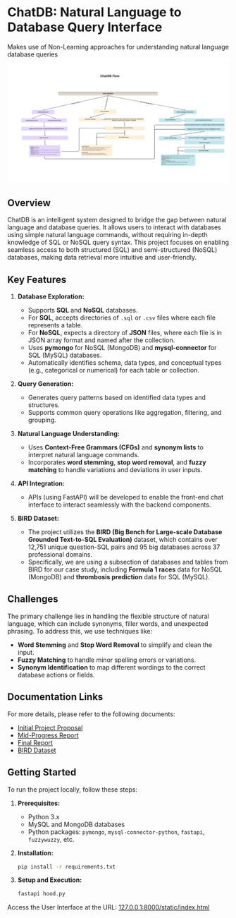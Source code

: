 # ChatDB: Natural Language to Database Query Interface
Makes use of Non-Learning approaches for understanding natural language database queries
![image](chat_db_flow.png)

## Overview
ChatDB is an intelligent system designed to bridge the gap between natural language and database queries. It allows users to interact with databases using simple natural language commands, without requiring in-depth knowledge of SQL or NoSQL query syntax. This project focuses on enabling seamless access to both structured (SQL) and semi-structured (NoSQL) databases, making data retrieval more intuitive and user-friendly.

## Key Features
1. **Database Exploration:**
   - Supports **SQL** and **NoSQL** databases.
   - For **SQL**, accepts directories of `.sql` or `.csv` files where each file represents a table.
   - For **NoSQL**, expects a directory of **JSON** files, where each file is in JSON array format and named after the collection.
   - Uses **pymongo** for NoSQL (MongoDB) and **mysql-connector** for SQL (MySQL) databases.
   - Automatically identifies schema, data types, and conceptual types (e.g., categorical or numerical) for each table or collection.

2. **Query Generation:**
   - Generates query patterns based on identified data types and structures.
   - Supports common query operations like aggregation, filtering, and grouping.

3. **Natural Language Understanding:**
   - Uses **Context-Free Grammars (CFGs)** and **synonym lists** to interpret natural language commands.
   - Incorporates **word stemming**, **stop word removal**, and **fuzzy matching** to handle variations and deviations in user inputs.

4. **API Integration:**
   - APIs (using FastAPI) will be developed to enable the front-end chat interface to interact seamlessly with the backend components.

5. **BIRD Dataset:**
   - The project utilizes the **BIRD (Big Bench for Large-scale Database Grounded Text-to-SQL Evaluation)** dataset, which contains over 12,751 unique question-SQL pairs and 95 big databases across 37 professional domains.
   - Specifically, we are using a subsection of databases and tables from BIRD for our case study, including **Formula 1 races** data for NoSQL (MongoDB) and **thrombosis prediction** data for SQL (MySQL).

## Challenges
The primary challenge lies in handling the flexible structure of natural language, which can include synonyms, filler words, and unexpected phrasing. To address this, we use techniques like:
- **Word Stemming** and **Stop Word Removal** to simplify and clean the input.
- **Fuzzy Matching** to handle minor spelling errors or variations.
- **Synonym Identification** to map different wordings to the correct database actions or fields.

## Documentation Links
For more details, please refer to the following documents:
- [Initial Project Proposal](https://docs.google.com/document/d/1LIhxhNNjjJuYYTX6u0cONyoX1thEeESxuwI5pzT27No/edit?usp=sharing)
- [Mid-Progress Report](https://docs.google.com/document/d/1Yg6HRxdifWvS_QJRwJ7FEadRKbyaoDQ3uxtJpHb8Yg8/edit?usp=sharing)
- [Final Report](https://docs.google.com/document/d/1gKjGhpAoElTKi9B7CRJOXY8aMHNmCQPl4IewmJI1rFk/edit?usp=sharing)
- [BIRD Dataset](https://drive.google.com/file/d/1OwISGcBySjV1Hvhf3D8PWpt4r0-eRGVF/view?usp=sharing)

## Getting Started
To run the project locally, follow these steps:
1. **Prerequisites:**
   - Python 3.x
   - MySQL and MongoDB databases
   - Python packages: `pymongo`, `mysql-connector-python`, `fastapi`, `fuzzywuzzy`, etc.

2. **Installation:**
   ```bash
   pip install -r requirements.txt

3. **Setup and Execution:**
   ```bash
   fastapi hood.py

Access the User Interface at the URL: [127.0.0.1:8000/static/index.html](http://127.0.0.1:8000/static/index.html)


